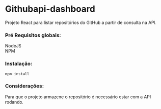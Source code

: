 # Githubapi-dashboard
Projeto React para listar repositórios do GitHub a partir de consulta na API.

### Pré Requisitos globais:
NodeJS <br>
NPM

### Instalação:
`npm install`

### Considerações:
Para que o projeto armazene o repositório é necessário estar com a API rodando.

